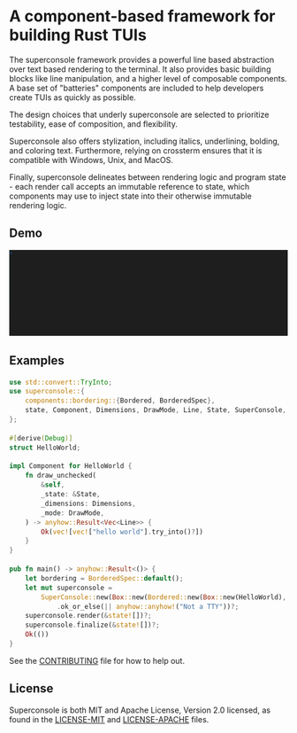 # A component-based framework for building Rust TUIs

The superconsole framework provides a powerful line based abstraction over text based rendering to the terminal.  It also provides basic building blocks like line manipulation, and a higher level of composable components.  A base set of "batteries" components are included to help developers create TUIs as quickly as possible.

The design choices that underly superconsole are selected to prioritize testability, ease of composition, and flexibility.

Superconsole also offers stylization, including italics, underlining, bolding, and coloring text.  Furthermore, relying on crossterm ensures that it is compatible with Windows, Unix, and MacOS.

Finally, superconsole delineates between rendering logic and program state - each render call accepts an immutable reference to state, which components may use to inject state into their otherwise immutable rendering logic.

## Demo

![Superconsole running some buck2 tests](demo.gif)

## Examples

```rust
use std::convert::TryInto;
use superconsole::{
    components::bordering::{Bordered, BorderedSpec},
    state, Component, Dimensions, DrawMode, Line, State, SuperConsole,
};

#[derive(Debug)]
struct HelloWorld;

impl Component for HelloWorld {
    fn draw_unchecked(
        &self,
        _state: &State,
        _dimensions: Dimensions,
        _mode: DrawMode,
    ) -> anyhow::Result<Vec<Line>> {
        Ok(vec![vec!["hello world"].try_into()?])
    }
}

pub fn main() -> anyhow::Result<()> {
    let bordering = BorderedSpec::default();
    let mut superconsole =
        SuperConsole::new(Box::new(Bordered::new(Box::new(HelloWorld), bordering)))
            .ok_or_else(|| anyhow::anyhow!("Not a TTY"))?;
    superconsole.render(&state![])?;
    superconsole.finalize(&state![])?;
    Ok(())
}
```

See the [CONTRIBUTING](CONTRIBUTING.md) file for how to help out.

## License

Superconsole is both MIT and Apache License, Version 2.0 licensed, as found in the [LICENSE-MIT](LICENSE-MIT) and [LICENSE-APACHE](LICENSE-APACHE) files.

